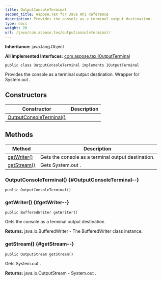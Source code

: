 ```yaml
---
title: OutputConsoleTerminal
second_title: Aspose.TeX for Java API Reference
description: Provides the console as a terminal output destination.
type: docs
weight: 20
url: /java/com.aspose.tex/outputconsoleterminal/
---
```

**Inheritance:**
java.lang.Object

**All Implemented Interfaces:**
[com.aspose.tex.IOutputTerminal](../../com.aspose.tex/ioutputterminal)
```
public class OutputConsoleTerminal implements IOutputTerminal
```

Provides the console as a terminal output destination. Wrapper for  System.out .
## Constructors

| Constructor | Description |
| --- | --- |
| [OutputConsoleTerminal()](#OutputConsoleTerminal--) |  |
## Methods

| Method | Description |
| --- | --- |
| [getWriter()](#getWriter--) | Gets the console as a terminal output destination. |
| [getStream()](#getStream--) | Gets  System.out . |
### OutputConsoleTerminal() {#OutputConsoleTerminal--}
```
public OutputConsoleTerminal()
```


### getWriter() {#getWriter--}
```
public BufferedWriter getWriter()
```


Gets the console as a terminal output destination.

**Returns:**
java.io.BufferedWriter - The  BufferedWriter  class instance.
### getStream() {#getStream--}
```
public OutputStream getStream()
```


Gets  System.out .

**Returns:**
java.io.OutputStream -  System.out .
